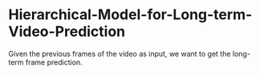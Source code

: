 # Hierarchical-Model-for-Long-term-Video-Prediction
Given the previous frames of the video as input, we want to get the long-term frame prediction.
